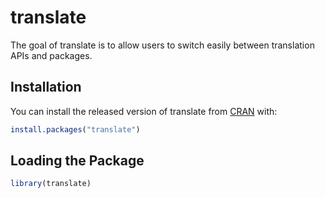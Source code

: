 
<!-- README.md is generated from README.Rmd. Please edit that file -->

# translate

<!-- badges: start -->

<!-- badges: end -->

The goal of translate is to allow users to switch easily between
translation APIs and packages.

## Installation

You can install the released version of translate from
[CRAN](https://CRAN.R-project.org) with:

``` r
install.packages("translate")
```

## Loading the Package

``` r
library(translate)
```
